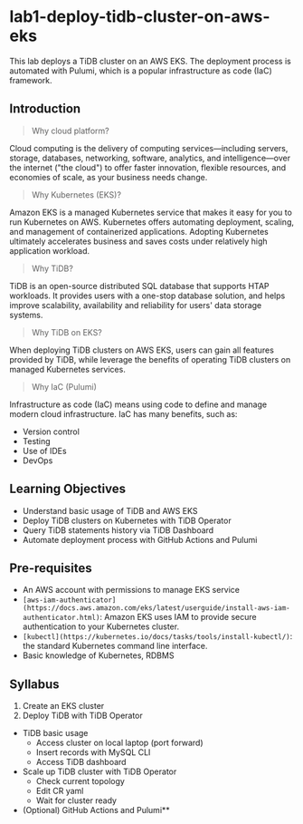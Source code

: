 # lab1-deploy-tidb-cluster-on-aws-eks

This lab deploys a TiDB cluster on an AWS EKS. The deployment process is automated with Pulumi, which is a popular infrastructure as code (IaC) framework.

## Introduction

> Why cloud platform?

Cloud computing is the delivery of computing services—including servers, storage, databases, networking, software, analytics, and intelligence—over the internet ("the cloud") to offer faster innovation, flexible resources, and economies of scale, as your business needs change.

> Why Kubernetes (EKS)?

Amazon EKS is a managed Kubernetes service that makes it easy for you to run Kubernetes on AWS. Kubernetes offers automating deployment, scaling, and management of containerized applications. Adopting Kubernetes ultimately accelerates business and saves costs under relatively high application workload.

> Why TiDB?

TiDB is an open-source distributed SQL database that supports HTAP workloads. It provides users with a one-stop database solution, and helps improve scalability, availability and reliability for users' data storage systems.

> Why TiDB on EKS?

When deploying TiDB clusters on AWS EKS, users can gain all features provided by TiDB, while leverage the benefits of operating TiDB clusters on managed Kubernetes services.

> Why IaC (Pulumi)

Infrastructure as code (IaC) means using code to define and manage modern cloud infrastructure. IaC has many benefits, such as:

- Version control
- Testing
- Use of IDEs
- DevOps

## Learning Objectives

- Understand basic usage of TiDB and AWS EKS
- Deploy TiDB clusters on Kubernetes with TiDB Operator
- Query TiDB statements history via TiDB Dashboard
- Automate deployment process with GitHub Actions and Pulumi

## Pre-requisites

- An AWS account with permissions to manage EKS service
- `[aws-iam-authenticator](https://docs.aws.amazon.com/eks/latest/userguide/install-aws-iam-authenticator.html)`: Amazon EKS uses IAM to provide secure authentication to your Kubernetes cluster.
- `[kubectl](https://kubernetes.io/docs/tasks/tools/install-kubectl/)`: the standard Kubernetes command line interface.
- Basic knowledge of Kubernetes, RDBMS

## Syllabus

1. Create an EKS cluster
2. Deploy TiDB with TiDB Operator

- TiDB basic usage
    - Access cluster on local laptop (port forward)
    - Insert records with MySQL CLI
    - Access TiDB dashboard
- Scale up TiDB cluster with TiDB Operator
    - Check current topology
    - Edit CR yaml
    - Wait for cluster ready
- (Optional) GitHub Actions and Pulumi**
